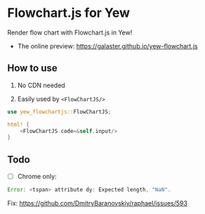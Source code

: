 Flowchart.js for Yew
====================

Render flow chart with Flowchart.js in Yew!

- The online preview: https://galaster.github.io/yew-flowchart.js

## How to use

1. No CDN needed

2. Easily used by `<FlowChartJS/>`

```rust
use yew_flowchartjs::FlowChartJS;

html! {
    <FlowChartJS code=&self.input/>
}
```

## Todo

- [ ] Chrome only:

```js
Error: <tspan> attribute dy: Expected length, "NaN".
```

Fix: https://github.com/DmitryBaranovskiy/raphael/issues/593


